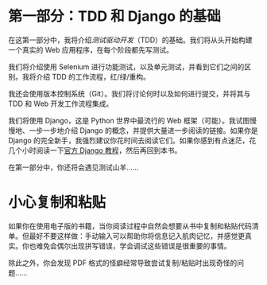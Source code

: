 # 第一部分：TDD 和 Django 的基础

在这第一部分中，我将介绍*测试驱动开发*（TDD）的基础。我们将从头开始构建一个真实的 Web 应用程序，在每个阶段都先写测试。

我们将介绍使用 Selenium 进行功能测试，以及单元测试，并看到它们之间的区别。我将介绍 TDD 的工作流程，红/绿/重构。

我还会使用版本控制系统（Git）。我们将讨论何时以及如何进行提交，并将其与 TDD 和 Web 开发工作流程集成。

我们将使用 Django，这是 Python 世界中最流行的 Web 框架（可能）。我试图慢慢地、一步一步地介绍 Django 的概念，并提供大量进一步阅读的链接。如果你是 Django 的完全新手，我强烈建议你花时间去阅读它们。如果你感到有点迷茫，花几个小时阅读一下[官方 Django 教程](https://docs.djangoproject.com/en/4.2/intro/)，然后再回到本书。

在第一部分中，你还将会遇见测试山羊……​

# 小心复制和粘贴

如果你在使用电子版的书籍，当你阅读过程中自然会想要从书中复制和粘贴代码清单。但最好不要这样做：手动输入可以帮助你将信息记入肌肉记忆，并感觉更真实。你也难免会偶尔出现拼写错误，学会调试这些错误是很重要的事情。

除此之外，你会发现 PDF 格式的怪癖经常导致尝试复制/粘贴时出现奇怪的问题……​
